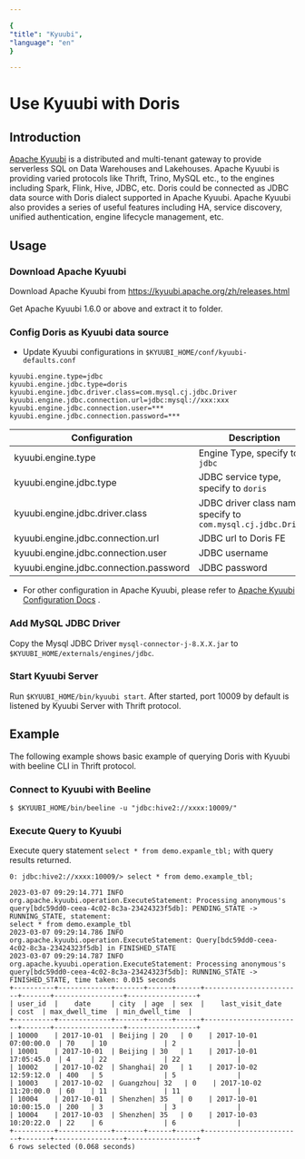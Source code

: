 ```yaml
---

{
"title": "Kyuubi",
"language": "en"
}

---
```


# Use Kyuubi with Doris

## Introduction

[Apache Kyuubi](https://kyuubi.apache.org/) is a distributed and multi-tenant gateway to provide serverless SQL on Data
Warehouses and Lakehouses.
Apache Kyuubi is providing varied protocols like Thrift, Trino, MySQL etc., to the engines including Spark, Flink, Hive,
JDBC, etc.
Doris could be connected as JDBC data source with Doris dialect supported in Apache Kyuubi.
Apache Kyuubi also provides a series of useful features including HA, service discovery,
unified authentication, engine lifecycle management, etc.

## Usage

### Download Apache Kyuubi

Download Apache Kyuubi from <https://kyuubi.apache.org/zh/releases.html>

Get Apache Kyuubi 1.6.0 or above and extract it to folder.

### Config Doris as Kyuubi data source

- Update Kyuubi configurations in `$KYUUBI_HOME/conf/kyuubi-defaults.conf`

```properties
kyuubi.engine.type=jdbc
kyuubi.engine.jdbc.type=doris
kyuubi.engine.jdbc.driver.class=com.mysql.cj.jdbc.Driver
kyuubi.engine.jdbc.connection.url=jdbc:mysql://xxx:xxx
kyuubi.engine.jdbc.connection.user=***
kyuubi.engine.jdbc.connection.password=***
```

| Configuration                          | Description                                                   |
|----------------------------------------|---------------------------------------------------------------|
| kyuubi.engine.type                     | Engine Type, specify to `jdbc`                                |
| kyuubi.engine.jdbc.type                | JDBC service type, specify to `doris`                         |
| kyuubi.engine.jdbc.driver.class        | JDBC driver class name, specify to `com.mysql.cj.jdbc.Driver` |
| kyuubi.engine.jdbc.connection.url      | JDBC url to Doris FE                                          |
| kyuubi.engine.jdbc.connection.user     | JDBC username                                                 |
| kyuubi.engine.jdbc.connection.password | JDBC password                                                 |

- For other configuration in Apache Kyuubi, please refer
  to [Apache Kyuubi Configuration Docs](https://kyuubi.readthedocs.io/en/master/deployment/settings.html) .

### Add MySQL JDBC Driver

Copy the Mysql JDBC Driver `mysql-connector-j-8.X.X.jar` to `$KYUUBI_HOME/externals/engines/jdbc`.

### Start Kyuubi Server

Run `$KYUUBI_HOME/bin/kyuubi start`.
After started, port 10009 by default is listened by Kyuubi Server with Thrift protocol.

## Example

The following example shows basic example of querying Doris with Kyuubi with beeline CLI in Thrift protocol.

### Connect to Kyuubi with Beeline

```shell
$ $KYUUBI_HOME/bin/beeline -u "jdbc:hive2://xxxx:10009/"
```

### Execute Query to Kyuubi

Execute query statement `select * from demo.expamle_tbl;` with query results returned.

```shell
0: jdbc:hive2://xxxx:10009/> select * from demo.example_tbl;  
  
2023-03-07 09:29:14.771 INFO org.apache.kyuubi.operation.ExecuteStatement: Processing anonymous's query[bdc59dd0-ceea-4c02-8c3a-23424323f5db]: PENDING_STATE -> RUNNING_STATE, statement:  
select * from demo.example_tbl  
2023-03-07 09:29:14.786 INFO org.apache.kyuubi.operation.ExecuteStatement: Query[bdc59dd0-ceea-4c02-8c3a-23424323f5db] in FINISHED_STATE  
2023-03-07 09:29:14.787 INFO org.apache.kyuubi.operation.ExecuteStatement: Processing anonymous's query[bdc59dd0-ceea-4c02-8c3a-23424323f5db]: RUNNING_STATE -> FINISHED_STATE, time taken: 0.015 seconds  
+----------+-------------+-------+------+------+------------------------+-------+-----------------+-----------------+  
| user_id  |    date     | city  | age  | sex  |    last_visit_date     | cost  | max_dwell_time  | min_dwell_time  |  
+----------+-------------+-------+------+------+------------------------+-------+-----------------+-----------------+  
| 10000    | 2017-10-01  | Beijing | 20   | 0    | 2017-10-01 07:00:00.0  | 70    | 10              | 2               |  
| 10001    | 2017-10-01  | Beijing | 30   | 1    | 2017-10-01 17:05:45.0  | 4     | 22              | 22              |  
| 10002    | 2017-10-02  | Shanghai| 20   | 1    | 2017-10-02 12:59:12.0  | 400   | 5               | 5               |  
| 10003    | 2017-10-02  | Guangzhou| 32   | 0    | 2017-10-02 11:20:00.0  | 60    | 11              | 11              |  
| 10004    | 2017-10-01  | Shenzhen| 35   | 0    | 2017-10-01 10:00:15.0  | 200   | 3               | 3               |  
| 10004    | 2017-10-03  | Shenzhen| 35   | 0    | 2017-10-03 10:20:22.0  | 22    | 6               | 6               |  
+----------+-------------+-------+------+------+------------------------+-------+-----------------+-----------------+  
6 rows selected (0.068 seconds)

```
